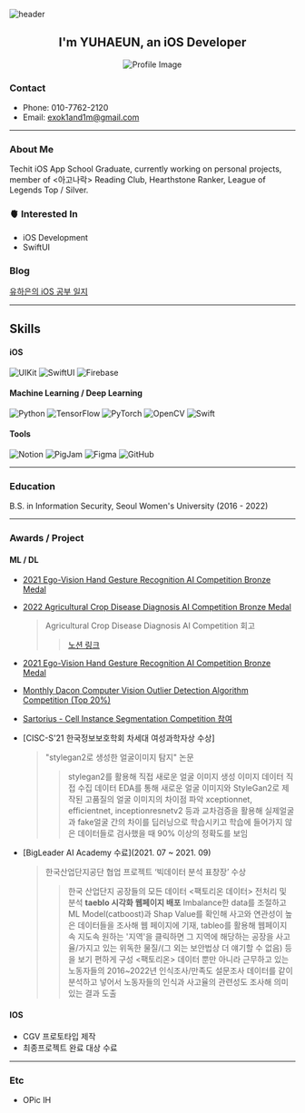 ![header](https://capsule-render.vercel.app/api?type=wave&color=auto&height=250&section=header&text=YUHAEUN%20&fontSize=90)

<div align="center">
  <h2>I'm YUHAEUN, an iOS Developer</h2>
</div>

<p align="center">
  <img src="https://github.com/APPSCHOOL3-iOS/HellPartyDocs/assets/65907001/c8958e8c-94c0-46e2-8cdb-19d2bc54f060" alt="Profile Image">
</p>

### Contact

- Phone: 010-7762-2120
- Email: exok1and1m@gmail.com

---

### About Me

Techit iOS App School Graduate, currently working on personal projects, member of <아고나락> Reading Club, Hearthstone Ranker, League of Legends Top / Silver.

### 🫀 Interested In

- iOS Development
- SwiftUI

### Blog
[유하은의 iOS 공부 일지](https://www.notion.so/YUHAEUN-052c651f10a24da7876aa19576d555ae?pvs=4)

---

## Skills

#### iOS

![UIKit](https://img.shields.io/badge/UIKit-167EFB?style=flat-square&logo=swift&logoColor=white)
![SwiftUI](https://img.shields.io/badge/SwiftUI-0096FF?style=flat-square&logo=swift&logoColor=white)
![Firebase](https://img.shields.io/badge/Firebase-FFCA28?style=flat-square&logo=firebase&logoColor=white)

#### Machine Learning / Deep Learning

![Python](https://img.shields.io/badge/python-3776AB?style=for-the-badge&logo=python&logoColor=white)
![TensorFlow](https://img.shields.io/badge/TensorFlow-FF6F00?style=for-the-badge&logo=tensorflow&logoColor=white)
![PyTorch](https://img.shields.io/badge/PyTorch-EE4C2C?style=for-the-badge&logo=pytorch&logoColor=white)
![OpenCV](https://img.shields.io/badge/OpenCV-5C3EE8?style=flat-square&logo=opencv&logoColor=white)
![Swift](https://img.shields.io/badge/Swift-FA7343?style=flat-square&logo=swift&logoColor=white)

#### Tools

![Notion](https://img.shields.io/badge/Notion-000000?style=flat-square&logo=notion&logoColor=white)
![PigJam](https://img.shields.io/badge/PigJam-FFD700?style=flat-square&logo=jamstack&logoColor=white)
![Figma](https://img.shields.io/badge/Figma-F24E1E?style=flat-square&logo=figma&logoColor=white)
![GitHub](https://img.shields.io/badge/github-181717?style=for-the-badge&logo=github&logoColor=white)

---

### Education

B.S. in Information Security, Seoul Women's University (2016 - 2022)

---

### Awards / Project

#### ML / DL

- [2021 Ego-Vision Hand Gesture Recognition AI Competition Bronze Medal](https://dacon.io/competitions/official/235805/overview/description)
- [2022 Agricultural Crop Disease Diagnosis AI Competition Bronze Medal](https://dacon.io/competitions/official/235870/overview/description)
  > Agricultural Crop Disease Diagnosis AI Competition 회고
  >> [노션 링크](https://www.notion.so/AI-f2dbefec32524168ae86fdb577c04015)

- [2021 Ego-Vision Hand Gesture Recognition AI Competition Bronze Medal](https://dacon.io/competitions/official/235806/leaderboard)
- [Monthly Dacon Computer Vision Outlier Detection Algorithm Competition (Top 20%)](https://dacon.io/competitions/official/235894/overview/description)
- [Sartorius - Cell Instance Segmentation Competition 참여](https://www.notion.so/AI-f2dbefec32524168ae86fdb577c04015?pvs=21)

- [CISC-S'21 한국정보보호학회 차세대 여성과학자상 수상]
  > "stylegan2로 생성한 얼굴이미지 탐지" 논문
  >> stylegan2를 활용해 직접 새로운 얼굴 이미지 생성
  >> 이미지 데이터 직접 수집
  >> 데이터 EDA를 통해 새로운 얼굴 이미지와 StyleGan2로 제작된 고품질의 얼굴 이미지의 차이점 파악
  >> xceptionnet, efficientnet, inceptionresnetv2 등과 교차검증을 활용해 실제얼굴과 fake얼굴 간의 차이를 딥러닝으로 학습시키고 학습에 들어가지 않은 데이터들로 검사했을 때 90% 이상의 정확도를 보임

- [BigLeader AI Academy 수료](2021. 07 ~ 2021. 09)
  > 한국산업단지공단 협업 프로젝트 ‘빅데이터 분석 표창장’ 수상
  >> 한국 산업단지 공장들의 모든 데이터 <팩토리온 데이터> 전처리 및 분석
  >> **taeblo 시각화 웹페이지 배포**
  >> Imbalance한 data를 조절하고 ML Model(catboost)과 Shap Value를 확인해 사고와 연관성이 높은 데이터들을 조사해 웹 페이지에 기재, tableo를 활용해 웹페이지 속 지도속 원하는 '지역'을 클릭하면 그 지역에 해당하는 공장을 사고율/가지고 있는 위독한 물질/(그 외는 보안법상 더 얘기할 수 없음) 등을 보기 편하게 구성
  >> <팩토리온> 데이터 뿐만 아니라 근무하고 있는 노동자들의 2016~2022년 인식조사/만족도 설문조사 데이터를 같이 분석하고 넣어서 노동자들의 인식과 사고율의 관련성도 조사해 의미있는 결과 도출

#### IOS

- CGV 프로토타입 제작
- 최종프로젝트 완료 대상 수료

---

### Etc

- OPic IH



